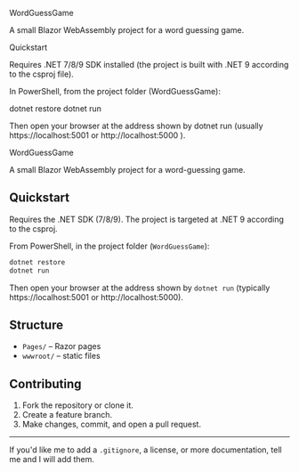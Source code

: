 WordGuessGame

A small Blazor WebAssembly project for a word guessing game.

Quickstart

Requires .NET 7/8/9 SDK installed (the project is built with .NET 9 according to the csproj file).

In PowerShell, from the project folder (WordGuessGame):

dotnet restore
dotnet run


Then open your browser at the address shown by dotnet run (usually https://localhost:5001
 or http://localhost:5000
).


WordGuessGame

A small Blazor WebAssembly project for a word-guessing game.

## Quickstart

Requires the .NET SDK (7/8/9). The project is targeted at .NET 9 according to the csproj.

From PowerShell, in the project folder (`WordGuessGame`):

```powershell
dotnet restore
dotnet run
```

Then open your browser at the address shown by `dotnet run` (typically https://localhost:5001 or http://localhost:5000).

## Structure

- `Pages/` – Razor pages
- `wwwroot/` – static files

## Contributing
1. Fork the repository or clone it.
2. Create a feature branch.
3. Make changes, commit, and open a pull request.

---

If you'd like me to add a `.gitignore`, a license, or more documentation, tell me and I will add them.